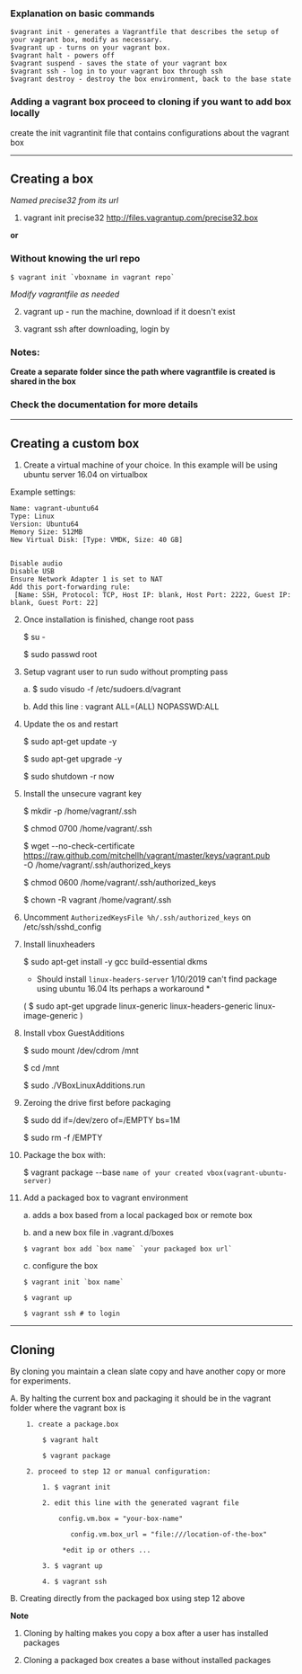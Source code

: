 ### Explanation on basic commands
	$vagrant init - generates a Vagrantfile that describes the setup of your vagrant box, modify as necessary.
	$vagrant up - turns on your vagrant box.
	$vagrant halt - powers off
	$vagrant suspend - saves the state of your vagrant box 
	$vagrant ssh - log in to your vagrant box through ssh
	$vagrant destroy - destroy the box environment, back to the base state 

### Adding a vagrant box proceed to cloning if you want to add box locally

create the init vagrantinit file that contains configurations about the vagrant box

---

## Creating a box
_Named precise32 from its url_

1. vagrant init precise32 http://files.vagrantup.com/precise32.box

**or** 

### Without knowing the url repo
	$ vagrant init `vboxname in vagrant repo`


*Modify vagrantfile as needed*

2. vagrant up - run the machine, download if it doesn't exist

3. vagrant ssh after downloading, login by

### Notes: ###

**Create a separate folder since the path where vagrantfile is created is shared in the box**

### Check the documentation for more details

---

## Creating a custom box

1. Create a virtual machine of your choice. In this example
will be using ubuntu server 16.04 on virtualbox

Example settings:

    Name: vagrant-ubuntu64
    Type: Linux
    Version: Ubuntu64
    Memory Size: 512MB
    New Virtual Disk: [Type: VMDK, Size: 40 GB]


    Disable audio
    Disable USB
    Ensure Network Adapter 1 is set to NAT
    Add this port-forwarding rule:
	 [Name: SSH, Protocol: TCP, Host IP: blank, Host Port: 2222, Guest IP: blank, Guest Port: 22]

2. Once installation is finished, change  root pass
	
	$ su -
	
	$ sudo passwd root
3. Setup vagrant user to run sudo without prompting pass
	
	a. $ sudo visudo -f /etc/sudoers.d/vagrant

	b. Add this line : vagrant ALL=(ALL) NOPASSWD:ALL 

4. Update the os and restart
	
	$ sudo apt-get update -y
	
	$ sudo apt-get upgrade -y
	
	$ sudo shutdown -r now
5. Install the unsecure vagrant key
	
	$ mkdir -p /home/vagrant/.ssh
	
	$ chmod 0700 /home/vagrant/.ssh
	
	$ wget --no-check-certificate \
    		https://raw.github.com/mitchellh/vagrant/master/keys/vagrant.pub \
    		-O /home/vagrant/.ssh/authorized_keys
	
	$ chmod 0600 /home/vagrant/.ssh/authorized_keys
	
	$ chown -R vagrant /home/vagrant/.ssh
6. Uncomment `AuthorizedKeysFile %h/.ssh/authorized_keys` on /etc/ssh/sshd_config
7. Install linuxheaders
	
	$ sudo apt-get install -y gcc build-essential dkms

	* Should install `linux-headers-server` 
	1/10/2019 can't find package using ubuntu 16.04 lts
	perhaps a workaround *
	
	( $ sudo apt-get upgrade linux-generic linux-headers-generic linux-image-generic )

8. Install vbox GuestAdditions

	$ sudo mount /dev/cdrom /mnt 
	
	$ cd /mnt
	
	$ sudo ./VBoxLinuxAdditions.run
10. Zeroing the drive first before packaging
	
	$ sudo dd if=/dev/zero of=/EMPTY bs=1M
	
	$ sudo rm -f /EMPTY
11. Package the box with:
	
	$ vagrant package --base `name of your created vbox(vagrant-ubuntu-server)`
12. Add a packaged box to vagrant environment
	
	a. adds a box based from a local packaged box or remote box
	
	b. and a new box file  in .vagrant.d/boxes
	
		$ vagrant box add `box name` `your packaged box url`
	
	c. configure the box
		
		$ vagrant init `box name`
		
		$ vagrant up
		
		$ vagrant ssh # to login
---

## Cloning

By cloning you maintain a clean slate copy and have another copy or more for experiments.

A. By halting the current box and packaging it should be in the vagrant folder where the vagrant box is

		1. create a package.box
			
			$ vagrant halt
			
			$ vagrant package

		2. proceed to step 12 or manual configuration:
			
			1. $ vagrant init
			
			2. edit this line with the generated vagrant file
    			
				config.vm.box = "your-box-name"
   				
				   config.vm.box_url = "file:///location-of-the-box"
			 	
				 *edit ip or others ...
			
			3. $ vagrant up
			
			4. $ vagrant ssh

B. Creating directly from the packaged box using step 12 above

**Note**

1. Cloning by halting makes you copy a box after a user has installed packages

2. Cloning a packaged box creates a base without installed packages
